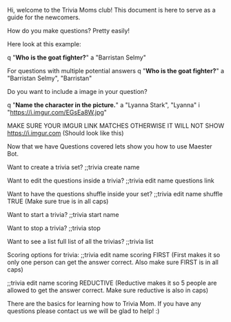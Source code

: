 Hi, welcome to the Trivia Moms club! This document is here to serve as a guide for the newcomers.
 
How do you make questions? Pretty easily!
 
Here look at this example:
 
q "**Who is the goat fighter?**"
a "Barristan Selmy"
 
For questions with multiple potential answers
q "**Who is the goat fighter?**"
a "Barristan Selmy", "Barristan"
 
Do you want to include a image in your question?
 
q "**Name the character in the picture.**"
a "Lyanna Stark", "Lyanna"
i "https://i.imgur.com/EGsEa8W.jpg"
 
MAKE SURE YOUR IMGUR LINK MATCHES OTHERWISE IT WILL NOT SHOW
https://i.imgur.com (Should look like this)
 
Now that we have Questions covered lets show you how to use Maester Bot.
 
Want to create a trivia set?
;;trivia create name
 
Want to edit the questions inside a trivia?
;;trivia edit name questions link
 
Want to have the questions shuffle inside your set?
;;trivia edit name shuffle TRUE
(Make sure true is in all caps)
 
Want to start a trivia?
;;trivia start name
 
Want to stop a trivia?
;;trivia stop
 
Want to see a list full list of all the trivias?
;;trivia list
 
Scoring options for trivia:
;;trivia edit name scoring FIRST
(First makes it so only one person can get the answer correct. Also make sure FIRST is in all caps)
 
;;trivia edit name scoring REDUCTIVE
(Reductive makes it so 5 people are allowed to get the answer correct. Make sure reductive is also in caps)
 
There are the basics for learning how to Trivia Mom. If you have any questions please contact us we will be glad to help! :)
